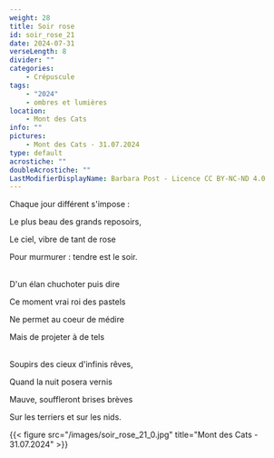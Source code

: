 ```yaml
---
weight: 28
title: Soir rose
id: soir_rose_21
date: 2024-07-31
verseLength: 8
divider: ""
categories:
    - Crépuscule
tags:
    - "2024"
    - ombres et lumières
location:
    - Mont des Cats
info: ""
pictures:
    - Mont des Cats - 31.07.2024
type: default
acrostiche: ""
doubleAcrostiche: ""
LastModifierDisplayName: Barbara Post - Licence CC BY-NC-ND 4.0
---
```

Chaque jour différent s'impose :

Le plus beau des grands reposoirs,

Le ciel, vibre de tant de rose

Pour murmurer : tendre est le soir.

 \
D'un élan chuchoter puis dire

Ce moment vrai roi des pastels

Ne permet au coeur de médire

Mais de projeter à de tels

 \
Soupirs des cieux d'infinis rêves,

Quand la nuit posera vernis

Mauve, souffleront brises brèves

Sur les terriers et sur les nids.

{{< figure src="/images/soir_rose_21_0.jpg" title="Mont des Cats - 31.07.2024" >}}